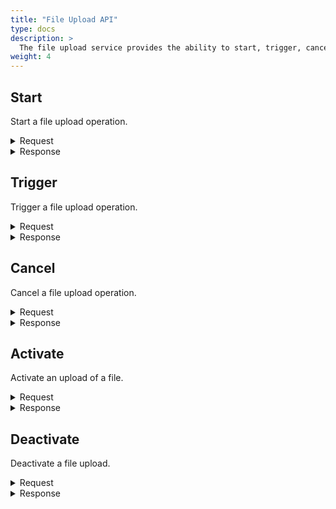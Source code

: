 ```yaml
---
title: "File Upload API"
type: docs
description: >
  The file upload service provides the ability to start, trigger, cancel, activate or deactivate upload of the file.
weight: 4
---
```


## **Start**
Start a file upload operation.

<details>
  <summary>Request</summary>

**Hono Command:** `command//<name>:<namespace>/req//start`

**Ditto Message:**

> | Name | Value | Description |
> | - | - | - |
> | topic | `<name>/<namespace>/things/live/messages/start` | Information about the affected Thing and the type of operation |
> | path | `/features/AutoUploadable/inbox/messages/start` | A path to the `AutoUploadable` Feature, it's message channel, and `start` command |
> | **Headers** | | Additional headers |
> | response-required | true/false | If response is required |
> | content-type | `application/json` | The content type |
> | correlation-id | UUID | Used for correlating protocol messages, the same correlation-id as the sent back response message |
> | **Value** | | |
> | correlationID | other UUID | Identifier of the uploaded file |
> | **options** | | Options are specific for each provider |
> | storage.provider | aws/azure/generic | Storage provider that will be used for uploading the files |

<br>

**Example** : Start uploading a file.

**Topic:** `command//edge:device/req//start`
```json
{
	"topic":"edge/device/things/live/messages/start",
	"headers":{
		"response-required":true,
		"content-type":"application/json",
		"correlation-id":"<UUID>"
	},
	"path":"/features/AutoUploadable/inbox/messages/start",
	"value":{
		"correlationID":"upload-id-1704439450#n",
		"options":{
			"aws.access.key.id":"AWSACCESSKEYID",
			"aws.region":"eu-central-1",
			"aws.s3.bucket":"blob-upload-test",
			"aws.secret.access.key":"AWSSECRETACCESSKEY",
			"storage.provider":"aws"
		}
	}
}
```
</details>

<details>
  <summary>Response</summary>

**Hono Command** : `command//<name>:<namespace>/res//start`

**Ditto Message:**

> | Name | Value | Description |
> | - | - | - |
> | topic | `<name>/<namespace>/things/live/messages/start` | Information about the affected Thing and the type of operation |
> | path | `/features/AutoUploadable/outbox/messages/start` | A path to the `AutoUploadable` Feature, it's message channel, and `start` command |
> | **Headers** | | Additional headers |
> | content-type | `application/json` | The content type |
> | correlation-id | \<UUID\> | The same correlation id as the sent request message |
> | **Status** | | Status of the operation start upload the file |

<br>

**Example** : Successful response of a `start` file upload operation.

**Topic:** `command//edge:device/res//start``
```json
{
	"topic":"edge/device/things/live/messages/start",
	"headers":{
		"content-type":"application/json",
		"correlation-id":"<UUID>"
	},
	"path":"/features/AutoUploadable/outbox/messages/start",
	"status": 204
}
```
</details>

## **Trigger**
Trigger a file upload operation.

<details>
  <summary>Request</summary>

**Hono Command:** `command//<name>:<namespace>/req//trigger`

**Ditto Message:**

> | Name | Value | Description |
> | - | - | - |
> | topic | `<name>/<namespace>/things/live/messages/trigger` | Information about the affected Thing and the type of operation |
> | path | `/features/AutoUploadable/inbox/messages/trigger` | A path to the `AutoUploadable` Feature, it's message channel, and `trigger` command |
> | **Headers** | | Additional headers |
> | response-required | true/false | If response is required |
> | content-type | `application/json` | The content type |
> | correlation-id | UUID | Used for correlating protocol messages, the same correlation-id as the sent back response message |
> | **Value** | | |
> | correlationID | other UUID | Identifier of the triggered file |
> | **options** | | Options are specific for each provider |

<br>

**Example** : Trigger a file upload operation.

**Topic:** `command//edge:device/req//trigger`
```json
{
	"topic":"edge/device/things/live/messages/trigger",
	"headers":{
		"response-required":true,
		"content-type":"application/json",
		"correlation-id":"<UUID>"
	},
	"path":"/features/AutoUploadable/inbox/messages/trigger",
	"value":{
		"correlationID":"other <UUID>",
		"options":{}
	}
}
```
</details>

<details>
  <summary>Response</summary>

**Hono Command** : `command//<name>:<namespace>/res//trigger`

**Ditto Message:**

> | Name | Value | Description |
> | - | - | - |
> | topic | `<name>/<namespace>/things/live/messages/trigger` | Information about the affected Thing and the type of operation |
> | path | `/features/AutoUploadable/outbox/messages/trigger` | A path to the `AutoUploadable` Feature, it's message channel, and `trigger` command |
> | **Headers** | | Additional headers |
> | content-type | `application/json` | The content type |
> | correlation-id | \<UUID\> | The same correlation id as the sent request message |
> | **Status** | | Status of the `trigger` operation |

<br>

**Example** : Successful response of a `trigger` operation.

**Topic:** `command//edge:device/res//trigger``
```json
{
	"topic":"edge/device/things/live/messages/trigger",
	"headers":{
		"content-type":"application/json",
		"correlation-id":"<UUID>"
	},
	"path":"/features/AutoUploadable/outbox/messages/trigger",
	"status":204
}
```
</details>

## **Cancel**
Cancel a file upload operation.

<details>
  <summary>Request</summary>

**Hono Command:** `command//<name>:<namespace>/req//cancel`

**Ditto Message:**

> | Name | Value | Description |
> | - | - | - |
> | topic | `<name>/<namespace>/things/live/messages/cancel` | Information about the affected Thing and the type of operation |
> | path | `/features/AutoUploadable/inbox/messages/cancel` | A path to the `AutoUploadable` Feature, it's message channel, and `cancel` command |
> | **Headers** | | Additional headers |
> | response-required | true/false | If response is required |
> | content-type | `application/json` | The content type |
> | correlation-id | UUID | Used for correlating protocol messages, the same correlation-id as the sent back response message |
> | **Value** | | |
> | correlationID | other UUID | Identifier of the uploaded file |
> | statusCode | | This status code is set to update status code |
> | message | | This message is set to update status message |

<br>

**Example** : Cancel a file upload operation.

**Topic:** `command//edge:device/req//cancel`
```json
{
	"topic":"edge/device/things/live/messages/cancel",
	"headers":{
		"response-required":true,
		"content-type":"application/json",
		"correlation-id":"<UUID>"
	},
	"path":"/features/AutoUploadable/inbox/messages/cancel",
	"value":{
		"correlationID":"upload-id-1704439450#n",
		"statusCode": 400,
		"message":"description why the upload is canceled "
	}
}
```
</details>

<details>
  <summary>Response</summary>

**Hono Command** : `command//<name>:<namespace>/res//cancel`

**Ditto Message:**

> | Name | Value | Description |
> | - | - | - |
> | topic | `<name>/<namespace>/things/live/messages/cancel` | Information about the affected Thing and the type of operation |
> | path | `/features/AutoUploadable/outbox/messages/cancel` | A path to the `AutoUploadable` Feature, it's message channel, and `cancel` command |
> | **Headers** | | Additional headers |
> | content-type | `application/json` | The content type |
> | correlation-id | \<UUID\> | The same correlation id as the sent request message |
> | **Status** | | Status of the operation `cancel` file upload |

<br>

**Example** : The response of the cancel file upload operation.

**Topic:** `command//edge:device/res//cancel``
```json
{
	"topic":"edge/device/things/live/messages/cancel",
	"headers":{
		"content-type":"application/json",
		"correlation-id":"<UUID>"
	},
	"path":"/features/AutoUploadable/outbox/messages/cancel",
	"status":204
}
```
</details>

## **Activate**
Activate an upload of a file.

<details>
  <summary>Request</summary>

**Hono Command:** `command//<name>:<namespace>/req//activate`

**Ditto Message:**

> | Name | Value | Description |
> | - | - | - |
> | topic | `<name>/<namespace>/things/live/messages/activate` | Information about the affected Thing and the type of operation |
> | path | `/features/AutoUploadable/inbox/messages/activate` | A path that references a part of a Thing which is affected by this message |
> | **Headers** | | Additional headers |
> | response-required | true/false | If response is required |
> | content-type | `application/json` | The content type |
> | correlation-id | UUID | Used for correlating protocol messages, the same correlation-id as the sent back response message |
> | **Value** | | |
> | from | | A Time after which the upload must be activated |
> | to | | A Time grater than `from` marks the end of activated |

<br>

**Example** : Activate file upload.

**Topic:** `command//edge:device/req//activate`
```json
{
	"topic":"edge/device/things/live/messages/activate",
	"headers":{
		"response-required":true,
		"content-type":"application/json",
		"correlation-id":"<UUID>"
	},
	"path":"/features/AutoUploadable/inbox/messages/activate",
	"value":{
		"from":957139200,
		"to":959817599
	}
}
```
</details>

<details>
  <summary>Response</summary>

**Hono Command** : `command//<name>:<namespace>/res//activate`

**Ditto Message:**

> | Name | Value | Description |
> | - | - | - |
> | topic | `<name>/<namespace>/things/live/messages/activate` | Information about the affected Thing and the type of operation |
> | path | `/features/AutoUploadable/outbox/messages/activate` | A path to the `AutoUploadable` Feature, it's message channel, and `activate` command |
> | **Headers** | | Additional headers |
> | content-type | `application/json` | The content type |
> | correlation-id | \<UUID\> | The same correlation id as the sent request message |
> | **Status** | | Status of the operation `activate` file upload |

<br>

**Example** : Successful response of an activate file upload operation.

**Topic:** `command//edge:device/res//activate``
```json
{
	"topic":"edge/device/things/live/messages/activate",
	"headers":{
		"content-type":"application/json",
		"correlation-id":"<UUID>"
	},
	"path":"/features/AutoUploadable/outbox/messages/activate",
	"status":204
}
```
</details>

## **Deactivate**
Deactivate a file upload.

<details>
  <summary>Request</summary>

**Hono Command:** `command//<name>:<namespace>/req//deactivate`

**Ditto Message:**

> | Name | Value | Description |
> | - | - | - |
> | topic | `<name>/<namespace>/things/live/messages/deactivate` | Information about the affected Thing and the type of operation |
> | path | `/features/AutoUploadable/inbox/messages/deactivate` | A path to the `AutoUploadable` Feature, it's message channel, and `deactivate` command |
> | **Headers** | | Additional headers |
> | response-required | true/false | If response is required |
> | content-type | `application/json` | The content type |
> | correlation-id | UUID | Used for correlating protocol messages, the same correlation-id as the response message |
> | **Value** | | |

<br>

**Example** : Deactivate a file upload.

**Topic:** `command//edge:device/req//deactivate`
```json
{
	"topic":"edge/device/things/live/messages/deactivate",
	"headers":{
		"response-required":true,
		"content-type":"application/json",
		"correlation-id":"<UUID>"
	},
	"path":"/features/AutoUploadable/inbox/messages/deactivate",
	"value":{}
}
```
</details>

<details>
  <summary>Response</summary>

**Hono Command** : `command//<name>:<namespace>0/res//deactivate`

**Ditto Message:**

> | Name | Value | Description |
> | - | - | - |
> | topic | `<name>/<namespace>/things/live/messages/deactivate` | Information about the affected Thing and the type of operation |
> | path | `/features/AutoUploadable/outbox/messages/deactivate` | A path to the `AutoUploadable` Feature, it's message channel, and `deactivate` command |
> | **Headers** | | Additional headers |
> | content-type | `application/json` | The content type |
> | correlation-id | \<UUID\> | The same correlation id as the sent request message |
> | **Status** | | Status of the operation `deactivate` file upload |

<br>

**Example** : Successful response of the `deactivate` file upload operation.

**Topic:** `command//edge:device/res//deactivate``
```json
{
	"topic":"edge/device/things/live/messages/deactivate",
	"headers":{
		"content-type":"application/json",
		"correlation-id":"<UUID>"
	},
	"path":"/features/AutoUploadable/outbox/messages/deactivate",
	"status":204
}
```
</details>